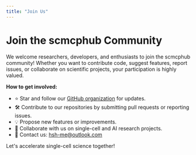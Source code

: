 ```yaml
---
title: "Join Us"
---
```


# Join the scmcphub Community

We welcome researchers, developers, and enthusiasts to join the scmcphub community! Whether you want to contribute code, suggest features, report issues, or collaborate on scientific projects, your participation is highly valued.

**How to get involved:**

- ⭐ Star and follow our [GitHub organization](https://github.com/scmcphub) for updates.
- 🛠️ Contribute to our repositories by submitting pull requests or reporting issues.
- 💡 Propose new features or improvements.
- 🤝 Collaborate with us on single-cell and AI research projects.
- 📧 Contact us: hsh-me@outlook.com

Let's accelerate single-cell science together! 